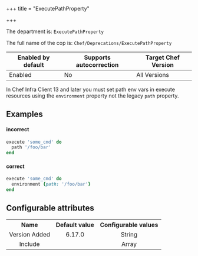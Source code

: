 +++
title = "ExecutePathProperty"

+++

<!-- This content is automatically generated. See https://github.com/chef/chef-web-docs/blob/main/generated/README.md -->

The department is: `ExecutePathProperty`

The full name of the cop is: `Chef/Deprecations/ExecutePathProperty`

| Enabled by default | Supports autocorrection | Target Chef Version |
| --- | --- | --- |
| Enabled | No | All Versions |

In Chef Infra Client 13 and later you must set path env vars in execute resources using the `environment` property not the legacy `path` property.

## Examples


#### incorrect

```ruby
execute 'some_cmd' do
  path '/foo/bar'
end
```

#### correct

```ruby
execute 'some_cmd' do
  environment {path: '/foo/bar'}
end
```

## Configurable attributes

<table>
<tbody><tr>
<th>Name</th>
<th>Default value</th>
<th>Configurable values</th>
</tr>
<tr>
<td style="text-align:center">Version Added</td>
<td style="text-align:center">6.17.0</td>
<td style="text-align:center">String</td>
</tr>
<tr><td style="text-align:center">Include</td>
<td style="text-align:center"><ul>
</ul>
</td>
<td style="text-align:center">Array</td>
</tr></tbody></table>
